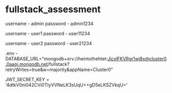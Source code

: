 # fullstack_assessment


username - admin
password - admin1234

username - user1
password - user11234

username - user2
password - user21234



.env - DATABASE_URL="mongodb+srv://heintothehtet:JicxlFKVRgr1wj8x@cluster0.0aapj.mongodb.net/fullstack?retryWrites=true&w=majority&appName=Cluster0"

JWT_SECRET_KEY = '4dtkV0ni042CVi0TIyVVNeLK3sUqU++gD5eLKSZVkqU='
